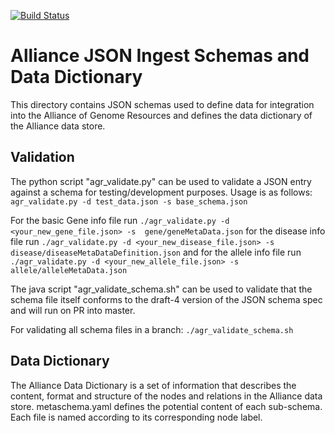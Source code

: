 [![Build Status](https://travis-ci.org/alliance-genome/agr_schemas.svg?branch=development)](https://travis-ci.org/alliance-genome/agr_schemas)

Alliance JSON Ingest Schemas and Data Dictionary
================

This directory contains JSON schemas used to define data for integration into the Alliance of Genome Resources and defines the data dictionary of the Alliance data store.


Validation
----------
The python script "agr_validate.py" can be used to validate a JSON entry against a schema for testing/development purposes.
Usage is as follows: 
`agr_validate.py -d test_data.json -s base_schema.json`

For the basic Gene info file run
   `./agr_validate.py -d <your_new_gene_file.json> -s  gene/geneMetaData.json`
for the disease info file run
   `./agr_validate.py -d <your_new_disease_file.json> -s  disease/diseaseMetaDataDefinition.json`
and for the allele info file run
   `./agr_validate.py -d <your_new_allele_file.json> -s  allele/alleleMetaData.json`

The java script "agr_validate_schema.sh" can be used to validate that the schema file itself conforms to the draft-4 version of the JSON schema spec and will run on PR into master.  

For validating all schema files in a branch: 
`./agr_validate_schema.sh`


Data Dictionary
---------------

The Alliance Data Dictionary is a set of information that describes the content, format and structure of the nodes and relations in the Alliance data store. metaschema.yaml defines the potential content of each sub-schema.  Each file is named according to its corresponding node label.  

